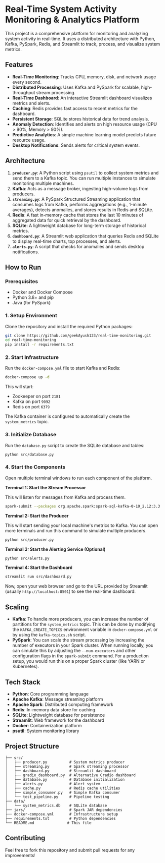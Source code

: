 # Real-Time System Activity Monitoring & Analytics Platform

This project is a comprehensive platform for monitoring and analyzing system activity in real-time. It uses a distributed architecture with Python, Kafka, PySpark, Redis, and Streamlit to track, process, and visualize system metrics.

## Features

- **Real-Time Monitoring**: Tracks CPU, memory, disk, and network usage every second.
- **Distributed Processing**: Uses Kafka and PySpark for scalable, high-throughput stream processing.
- **Real-Time Dashboard**: An interactive Streamlit dashboard visualizes metrics and alerts.
- **Caching**: Redis provides fast access to recent metrics for the dashboard.
- **Persistent Storage**: SQLite stores historical data for trend analysis.
- **Anomaly Detection**: Identifies and alerts on high resource usage (CPU > 90%, Memory > 90%).
- **Predictive Analytics**: A simple machine learning model predicts future resource usage.
- **Desktop Notifications**: Sends alerts for critical system events.

## Architecture

1.  **`producer.py`**: A Python script using `psutil` to collect system metrics and send them to a Kafka topic. You can run multiple instances to simulate monitoring multiple machines.
2.  **Kafka**: Acts as a message broker, ingesting high-volume logs from producers.
3.  **`streaming.py`**: A PySpark Structured Streaming application that consumes logs from Kafka, performs aggregations (e.g., 1-minute averages), detects anomalies, and stores results in Redis and SQLite.
4.  **Redis**: A fast in-memory cache that stores the last 10 minutes of aggregated data for quick retrieval by the dashboard.
5.  **SQLite**: A lightweight database for long-term storage of historical metrics.
6.  **`dashboard.py`**: A Streamlit web application that queries Redis and SQLite to display real-time charts, top processes, and alerts.
7.  **`alerts.py`**: A script that checks for anomalies and sends desktop notifications.

## How to Run

### Prerequisites

-   Docker and Docker Compose
-   Python 3.8+ and pip
-   Java (for PySpark)

### 1. Setup Environment

Clone the repository and install the required Python packages:

```bash
git clone https://github.com/geekAyush123/real-time-monitoring.git
cd real-time-monitoring
pip install -r requirements.txt
```

### 2. Start Infrastructure

Run the `docker-compose.yml` file to start Kafka and Redis:

```bash
docker-compose up -d
```

This will start:
- Zookeeper on port `2181`
- Kafka on port `9092`
- Redis on port `6379`

The Kafka container is configured to automatically create the `system_metrics` topic.

### 3. Initialize Database

Run the `database.py` script to create the SQLite database and tables:

```bash
python src/database.py
```

### 4. Start the Components

Open multiple terminal windows to run each component of the platform.

**Terminal 1: Start the Stream Processor**

This will listen for messages from Kafka and process them.

```bash
spark-submit --packages org.apache.spark:spark-sql-kafka-0-10_2.12:3.3.0 src/streaming.py
```

**Terminal 2: Start the Producer**

This will start sending your local machine's metrics to Kafka. You can open more terminals and run this command to simulate multiple producers.

```bash
python src/producer.py
```

**Terminal 3: Start the Alerting Service (Optional)**

```bash
python src/alerts.py
```

**Terminal 4: Start the Dashboard**

```bash
streamlit run src/dashboard.py
```

Now, open your web browser and go to the URL provided by Streamlit (usually `http://localhost:8501`) to see the real-time dashboard.

## Scaling

-   **Kafka**: To handle more producers, you can increase the number of partitions for the `system_metrics` topic. This can be done by modifying the `KAFKA_CREATE_TOPICS` environment variable in `docker-compose.yml` or by using the `kafka-topics.sh` script.
-   **PySpark**: You can scale the stream processing by increasing the number of executors in your Spark cluster. When running locally, you can simulate this by adjusting the `--num-executors` and other configuration flags in the `spark-submit` command. For a production setup, you would run this on a proper Spark cluster (like YARN or Kubernetes).

## Tech Stack

- **Python**: Core programming language
- **Apache Kafka**: Message streaming platform
- **Apache Spark**: Distributed computing framework
- **Redis**: In-memory data store for caching
- **SQLite**: Lightweight database for persistence
- **Streamlit**: Web framework for the dashboard
- **Docker**: Containerization platform
- **psutil**: System monitoring library

## Project Structure

```
├── src/
│   ├── producer.py          # System metrics producer
│   ├── streaming.py         # Spark streaming processor
│   ├── dashboard.py         # Streamlit dashboard
│   ├── gradio_dashboard.py  # Alternative Gradio dashboard
│   ├── database.py          # Database initialization
│   ├── alerts.py            # Alert system
│   ├── cache.py             # Redis cache utilities
│   ├── simple_consumer.py   # Simple Kafka consumer
│   └── test_pipeline.py     # Pipeline testing
├── data/
│   └── system_metrics.db    # SQLite database
├── jars/                    # Spark JAR dependencies
├── docker-compose.yml       # Infrastructure setup
├── requirements.txt         # Python dependencies
└── README.md               # This file
```

## Contributing

Feel free to fork this repository and submit pull requests for any improvements!


